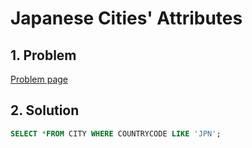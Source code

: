 # Japanese Cities' Attributes

## 1. Problem

[Problem page](https://www.hackerrank.com/challenges/japanese-cities-attributes/problem)

## 2. Solution

```sql
SELECT *FROM CITY WHERE COUNTRYCODE LIKE 'JPN';
```
